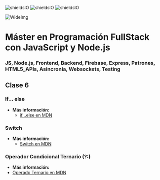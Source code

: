 ![shieldsIO](https://img.shields.io/github/issues/Fictizia/Master-en-Programacion-FullStack-con-JavaScript-y-Node.js_ed3.svg)
![shieldsIO](https://img.shields.io/github/forks/Fictizia/Master-en-Programacion-FullStack-con-JavaScript-y-Node.js_ed3.svg)
![shieldsIO](https://img.shields.io/github/stars/Fictizia/Master-en-Programacion-FullStack-con-JavaScript-y-Node.js_ed3.svg)

![WideImg](http://fictizia.com/img/github/Fictizia-plan-estudios-github.jpg)

# Máster en Programación FullStack con JavaScript y Node.js
### JS, Node.js, Frontend, Backend, Firebase, Express, Patrones, HTML5_APIs, Asincronía, Websockets, Testing

## Clase 6

### If... else

- **Más información:**
  - [if...else en MDN](https://developer.mozilla.org/es/docs/Web/JavaScript/Referencia/Sentencias/if...else)

### Switch

- **Más información:**
  - [Switch en MDN](https://developer.mozilla.org/es/docs/Web/JavaScript/Referencia/Sentencias/switch)

### Operador Condicional Ternario (?:)

- **Más información:**
 - [Operado Ternario en MDN](https://developer.mozilla.org/es/docs/Web/JavaScript/Referencia/Operadores/Conditional_Operator)
